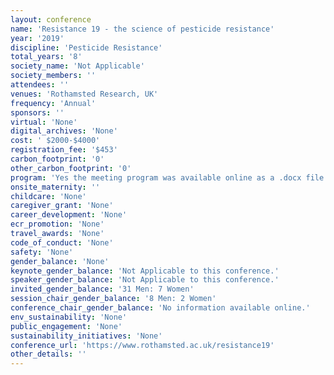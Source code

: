 ```yaml
---
layout: conference 
name: 'Resistance 19 - the science of pesticide resistance'
year: '2019'
discipline: 'Pesticide Resistance'
total_years: '8'
society_name: 'Not Applicable'
society_members: ''
attendees: ''
venues: 'Rothamsted Research, UK'
frequency: 'Annual'
sponsors: ''
virtual: 'None'
digital_archives: 'None'
cost: ' $2000-$4000'
registration_fee: '$453'
carbon_footprint: '0'
other_carbon_footprint: '0'
program: 'Yes the meeting program was available online as a .docx file on the conference website.'
onsite_maternity: ''
childcare: 'None'
caregiver_grant: 'None'
career_development: 'None'
ecr_promotion: 'None'
travel_awards: 'None'
code_of_conduct: 'None'
safety: 'None'
gender_balance: 'None'
keynote_gender_balance: 'Not Applicable to this conference.'
speaker_gender_balance: 'Not Applicable to this conference.'
invited_gender_balance: '31 Men: 7 Women'
session_chair_gender_balance: '8 Men: 2 Women'
conference_chair_gender_balance: 'No information available online.'
env_sustainability: 'None'
public_engagement: 'None'
sustainability_initiatives: 'None'
conference_url: 'https://www.rothamsted.ac.uk/resistance19'
other_details: ''
---
```

